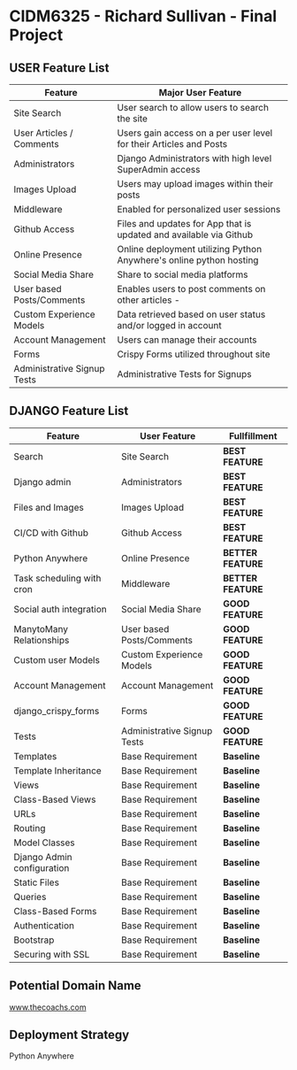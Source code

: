 # CIDM6325 - Richard Sullivan - Final Project

## USER Feature List
| Feature | Major User Feature |
| --------------- | --------------- |
| Site Search | User search to allow users to search the site |
| User Articles / Comments | Users gain access on a per user level for their Articles and Posts |
| Administrators | Django Administrators with high level SuperAdmin access |
| Images Upload | Users may upload images within their posts |
| Middleware | Enabled for personalized user sessions |
| Github Access | Files and updates for App that is updated and available via Github |
| Online Presence | Online deployment utilizing Python Anywhere's online python hosting |
| Social Media Share | Share to social media platforms |
| User based Posts/Comments | Enables users to post comments on other articles -|
| Custom Experience Models | Data retrieved based on user status and/or logged in account |
| Account Management | Users can manage their accounts |
| Forms | Crispy Forms utilized throughout site |
| Administrative Signup Tests | Administrative Tests for Signups |


## DJANGO Feature List
| Feature | User Feature | Fullfillment|
| --------------- | --------------- | --------------- |
| Search | Site Search | **BEST FEATURE** |
| Django admin | Administrators | **BEST FEATURE** |
| Files and Images | Images Upload | **BEST FEATURE** |
| CI/CD with Github | Github Access | **BEST FEATURE** |
| Python Anywhere | Online Presence | **BETTER FEATURE** |
| Task scheduling with cron | Middleware | **BETTER FEATURE** |
| Social auth integration | Social Media Share | **GOOD FEATURE** |
| ManytoMany Relationships | User based Posts/Comments | **GOOD FEATURE** |
| Custom user Models | Custom Experience Models | **GOOD FEATURE** |
| Account Management | Account Management  | **GOOD FEATURE** |
| django_crispy_forms | Forms | **GOOD FEATURE** |
| Tests | Administrative Signup Tests | **GOOD FEATURE** |
| Templates | Base Requirement |  **Baseline** |
| Template Inheritance | Base Requirement |  **Baseline** |
| Views | Base Requirement |  **Baseline** |
| Class-Based Views | Base Requirement |  **Baseline** |
| URLs | Base Requirement |  **Baseline** |
| Routing | Base Requirement |  **Baseline** |
| Model Classes | Base Requirement |  **Baseline** |
| Django Admin configuration  | Base Requirement |  **Baseline** |
| Static Files | Base Requirement |  **Baseline** |
| Queries | Base Requirement |  **Baseline** |
| Class-Based Forms | Base Requirement |  **Baseline** |
| Authentication | Base Requirement |  **Baseline** |
| Bootstrap | Base Requirement |  **Baseline** |
| Securing with SSL | Base Requirement |  **Baseline** |


## Potential Domain Name
www.thecoachs.com

## Deployment Strategy
Python Anywhere